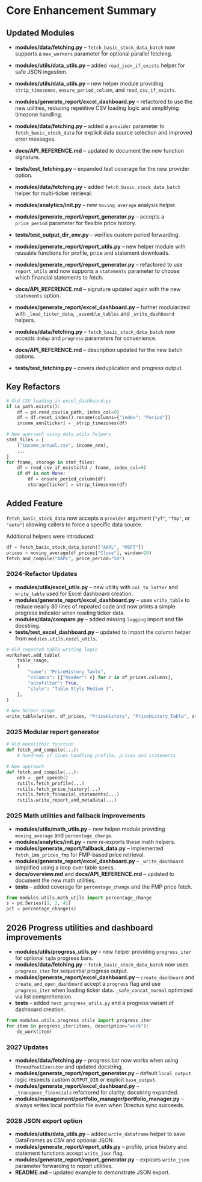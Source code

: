 # Core Enhancement Summary

## Updated Modules
- **modules/data/fetching.py** – `fetch_basic_stock_data_batch` now supports a
  `max_workers` parameter for optional parallel fetching.
- **modules/utils/data_utils.py** – added `read_json_if_exists` helper for safe
  JSON ingestion.

- **modules/utils/data_utils.py** – new helper module providing `strip_timezones`, `ensure_period_column`, and `read_csv_if_exists`.
- **modules/generate_report/excel_dashboard.py** – refactored to use the new utilities, reducing repetitive CSV loading logic and simplifying timezone handling.
- **modules/data/fetching.py** – added a `provider` parameter to `fetch_basic_stock_data` for explicit data source selection and improved error messages.
- **docs/API_REFERENCE.md** – updated to document the new function signature.
- **tests/test_fetching.py** – expanded test coverage for the new provider option.
- **modules/data/fetching.py** – added `fetch_basic_stock_data_batch` helper for multi-ticker retrieval.
- **modules/analytics/__init__.py** – new `moving_average` analysis helper.
- **modules/generate_report/report_generator.py** – accepts a `price_period` parameter for flexible price history.
- **tests/test_output_dir_env.py** – verifies custom period forwarding.
- **modules/generate_report/report_utils.py** – new helper module with reusable functions for profile, price and statement downloads.
- **modules/generate_report/report_generator.py** – refactored to use `report_utils` and now supports a `statements` parameter to choose which financial statements to fetch.
- **docs/API_REFERENCE.md** – signature updated again with the new `statements` option.
- **modules/generate_report/excel_dashboard.py** – further modularized with `_load_ticker_data`, `_assemble_tables` and `_write_dashboard` helpers.
- **modules/data/fetching.py** – `fetch_basic_stock_data_batch` now accepts `dedup` and `progress` parameters for convenience.
- **docs/API_REFERENCE.md** – description updated for the new batch options.
- **tests/test_fetching.py** – covers deduplication and progress output.

## Key Refactors

```python
# Old CSV loading in excel_dashboard.py
if ia_path.exists():
    df = pd.read_csv(ia_path, index_col=0)
    df = df.reset_index().rename(columns={"index": "Period"})
    income_ann[ticker] = _strip_timezones(df)
```

```python
# New approach using data_utils helpers
stmt_files = [
    ("income_annual.csv", income_ann),
    ...
]
for fname, storage in stmt_files:
    df = read_csv_if_exists(td / fname, index_col=0)
    if df is not None:
        df = ensure_period_column(df)
        storage[ticker] = strip_timezones(df)
```

## Added Feature

`fetch_basic_stock_data` now accepts a `provider` argument (`"yf"`, `"fmp"`, or `"auto"`) allowing callers to force a specific data source.

Additional helpers were introduced:

```python
df = fetch_basic_stock_data_batch(["AAPL", "MSFT"])
prices = moving_average(df_prices["Close"], window=20)
fetch_and_compile("AAPL", price_period="5d")
```


### 2024-Refactor Updates

- **modules/utils/excel_utils.py** – new utility with `col_to_letter` and `write_table` used for Excel dashboard creation.
- **modules/generate_report/excel_dashboard.py** – uses `write_table` to reduce nearly 80 lines of repeated code and now prints a simple progress indicator when reading ticker data.
- **modules/data/compare.py** – added missing `logging` import and file docstring.
- **tests/test_excel_dashboard.py** – updated to import the column helper from `modules.utils.excel_utils`.

```python
# Old repeated table-writing logic
worksheet.add_table(
    table_range,
    {
        "name": "PriceHistory_Table",
        "columns": [{"header": c} for c in df_prices.columns],
        "autofilter": True,
        "style": "Table Style Medium 3",
    },
)

# New helper usage
write_table(writer, df_prices, "PriceHistory", "PriceHistory_Table", style="Table Style Medium 3")
```

### 2025 Modular report generator

```python
# Old monolithic function
def fetch_and_compile(...):
    # hundreds of lines handling profile, prices and statements

# New approach
def fetch_and_compile(...):
    obb = _get_openbb()
    rutils.fetch_profile(...)
    rutils.fetch_price_history(...)
    rutils.fetch_financial_statements(...)
    rutils.write_report_and_metadata(...)
```

### 2025 Math utilities and fallback improvements

- **modules/utils/math_utils.py** – new helper module providing `moving_average` and `percentage_change`.
- **modules/analytics/__init__.py** – now re-exports these math helpers.
- **modules/generate_report/fallback_data.py** – implemented `fetch_1mo_prices_fmp` for FMP-based price retrieval.
- **modules/generate_report/excel_dashboard.py** – `_write_dashboard` simplified using a loop over table specs.
- **docs/overview.md** and **docs/API_REFERENCE.md** – updated to document the new math utilities.
- **tests** – added coverage for `percentage_change` and the FMP price fetch.

```python
from modules.utils.math_utils import percentage_change
s = pd.Series([1, 2, 4])
pct = percentage_change(s)
```

## 2026 Progress utilities and dashboard improvements

- **modules/utils/progress_utils.py** – new helper providing ``progress_iter`` for optional ``tqdm`` progress bars.
- **modules/data/fetching.py** – ``fetch_basic_stock_data_batch`` now uses ``progress_iter`` for sequential progress output.
- **modules/generate_report/excel_dashboard.py** – ``create_dashboard`` and ``create_and_open_dashboard`` accept a ``progress`` flag and use ``progress_iter`` when loading ticker data. ``_safe_concat_normal`` optimized via list comprehension.
- **tests** – added ``test_progress_utils.py`` and a progress variant of dashboard creation.

```python
from modules.utils.progress_utils import progress_iter
for item in progress_iter(items, description="work"):
    do_work(item)
```

### 2027 Updates
- **modules/data/fetching.py** – progress bar now works when using `ThreadPoolExecutor` and updated docstring.
- **modules/generate_report/report_generator.py** – default `local_output` logic respects custom `OUTPUT_DIR` or explicit `base_output`.
- **modules/generate_report/excel_dashboard.py** – `_transpose_financials` refactored for clarity; docstring expanded.
- **modules/management/portfolio_manager/portfolio_manager.py** – always writes local portfolio file even when Directus sync succeeds.

### 2028 JSON export option
- **modules/utils/data_utils.py** – added `write_dataframe` helper to save DataFrames as CSV and optional JSON.
- **modules/generate_report/report_utils.py** – profile, price history and statement functions accept `write_json` flag.
- **modules/generate_report/report_generator.py** – exposes `write_json` parameter forwarding to report utilities.
- **README.md** – updated example to demonstrate JSON export.


